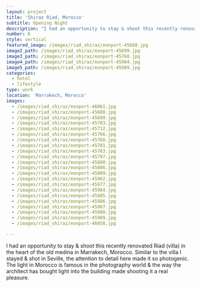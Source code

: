 ```yaml
---
layout: project
title: 'Shiraz Riad, Morocco'
subtitle: Opening Night
description: "I had an opportunity to stay & shoot this recently renovated Riad (villa)\_in the heart of the old medina in Marrakech, Morocco. Similar to the\_villa I stayed & shot\_in Seville, the attention to detail here made it so photogenic. The light in Morocco is famous in the photography world & the way the architect has bought light into the building made shooting it a real pleasure."
number: 6
style: vertical
featured_image: /images/riad_shiraz/eonport-45688.jpg
image2_path: /images/riad_shiraz/eonport-45699.jpg
image3_path: /images/riad_shiraz/eonport-45768.jpg
image4_path: /images/riad_shiraz/eonport-45984.jpg
image5_path: /images/riad_shiraz/eonport-45989.jpg
categories:
  - hotel
  - lifestyle
type: work
location: 'Marrakech, Morocco'
images:
  - /images/riad_shiraz/eonport-46061.jpg
  - /images/riad_shiraz/eonport-45688.jpg
  - /images/riad_shiraz/eonport-45699.jpg
  - /images/riad_shiraz/eonport-45703.jpg
  - /images/riad_shiraz/eonport-45712.jpg
  - /images/riad_shiraz/eonport-45766.jpg
  - /images/riad_shiraz/eonport-45768.jpg
  - /images/riad_shiraz/eonport-45781.jpg
  - /images/riad_shiraz/eonport-45783.jpg
  - /images/riad_shiraz/eonport-45797.jpg
  - /images/riad_shiraz/eonport-45800.jpg
  - /images/riad_shiraz/eonport-45806.jpg
  - /images/riad_shiraz/eonport-45809.jpg
  - /images/riad_shiraz/eonport-45962.jpg
  - /images/riad_shiraz/eonport-45977.jpg
  - /images/riad_shiraz/eonport-45984.jpg
  - /images/riad_shiraz/eonport-45985.jpg
  - /images/riad_shiraz/eonport-45986.jpg
  - /images/riad_shiraz/eonport-45987.jpg
  - /images/riad_shiraz/eonport-45988.jpg
  - /images/riad_shiraz/eonport-45989.jpg
  - /images/riad_shiraz/eonport-46058.jpg

---
```


I had an opportunity to stay & shoot this recently renovated Riad (villa) in the heart of the old medina in Marrakech, Morocco. Similar to the villa I stayed & shot in Seville, the attention to detail here made it so photogenic. The light in Morocco is famous in the photography world & the way the architect has bought light into the building made shooting it a real pleasure.&nbsp;&nbsp;
